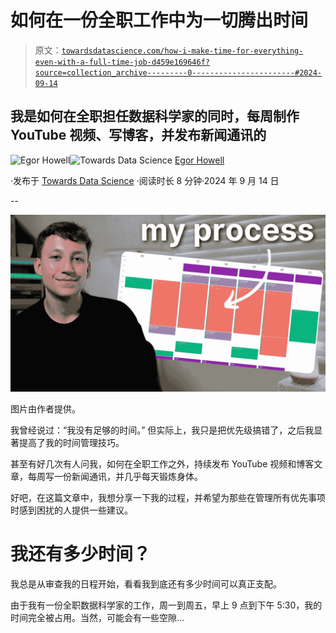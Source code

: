 # 如何在一份全职工作中为一切腾出时间

> 原文：[`towardsdatascience.com/how-i-make-time-for-everything-even-with-a-full-time-job-d459e169646f?source=collection_archive---------0-----------------------#2024-09-14`](https://towardsdatascience.com/how-i-make-time-for-everything-even-with-a-full-time-job-d459e169646f?source=collection_archive---------0-----------------------#2024-09-14)

## 我是如何在全职担任数据科学家的同时，每周制作 YouTube 视频、写博客，并发布新闻通讯的

[](https://medium.com/@egorhowell?source=post_page---byline--d459e169646f--------------------------------)![Egor Howell](https://medium.com/@egorhowell?source=post_page---byline--d459e169646f--------------------------------)[](https://towardsdatascience.com/?source=post_page---byline--d459e169646f--------------------------------)![Towards Data Science](https://towardsdatascience.com/?source=post_page---byline--d459e169646f--------------------------------) [Egor Howell](https://medium.com/@egorhowell?source=post_page---byline--d459e169646f--------------------------------)

·发布于 [Towards Data Science](https://towardsdatascience.com/?source=post_page---byline--d459e169646f--------------------------------) ·阅读时长 8 分钟·2024 年 9 月 14 日

--

![](img/fa841ab77c7ca3e038ed2f1395a698d7.png)

图片由作者提供。

我曾经说过：“我没有足够的时间。” 但实际上，我只是把优先级搞错了，之后我显著提高了我的时间管理技巧。

甚至有好几次有人问我，如何在全职工作之外，持续发布 YouTube 视频和博客文章，每周写一份新闻通讯，并几乎每天锻炼身体。

好吧，在这篇文章中，我想分享一下我的过程，并希望为那些在管理所有优先事项时感到困扰的人提供一些建议。

# 我还有多少时间？

我总是从审查我的日程开始，看看我到底还有多少时间可以真正支配。

由于我有一份全职数据科学家的工作，周一到周五，早上 9 点到下午 5:30，我的时间完全被占用。当然，可能会有一些空隙…
